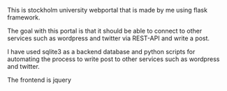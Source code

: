 This is stockholm university webportal that is made by me using flask framework.

The goal with this portal is that it should be able to connect to other services such as wordpress and twitter via REST-API and write a post.

I have used sqlite3 as  a backend database and python scripts for automating the process to write post to other services such as wordpress and twitter.

The frontend is jquery